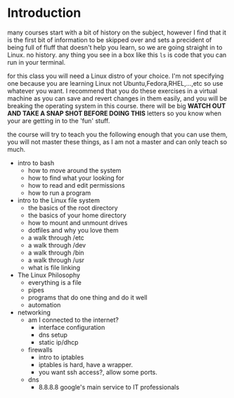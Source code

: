 Introduction
============

many courses start with a bit of history on the subject, however I find that it
is the first bit of information to be skipped over and sets a precident of being
full of fluff that doesn't help you learn, so we are going straight in to Linux.
no history. any thing you see in a box like this `ls` is code that you can run
in your terminal.

for this class you will need a Linux distro of your choice. I'm not specifying
one because you are learning Linux not Ubuntu,Fedora,RHEL,...,etc so use
whatever you want. I recommend that you do these exercises in a virtual machine
as you can save and revert changes in them easily, and you will be breaking the
operating system in this course. there will be big **WATCH OUT AND TAKE A
SNAP SHOT BEFORE DOING THIS** letters so you know when your are getting in to the
'fun' stuff.

the course will try to teach you the following enough that you can use them,
you will not master these things, as I am not a master and can only teach so
much.

- intro to bash
  - how to move around the system
  - how to find what your looking for
  - how to read and edit permissions
  - how to run a program
- intro to the Linux file system
  - the basics of the root directory
  - the basics of your home directory
  - how to mount and unmount drives
  - dotfiles and why you love them
  - a walk through /etc
  - a walk through /dev
  - a walk through /bin
  - a walk through /usr
  - what is file linking
- The Linux Philosophy
  - everything is a file
  - pipes
  - programs that do one thing and do it well
  - automation
- networking
  - am I connected to the internet?
    - interface configuration
    - dns setup
    - static ip/dhcp
  - firewalls
    - intro to iptables
    - iptables is hard, have a wrapper.
    - you want ssh access?, allow some ports.
  - dns
    - 8.8.8.8 google's main service to IT professionals
